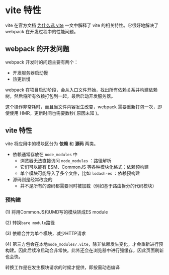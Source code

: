 # vite 特性

vite 在官方文档 [为什么选 vite](https://cn.vitejs.dev/guide/why.html) 一文中解释了 vite 的相关特性。它很好地解决了 webpack 在开发过程中的性能问题。

## webpack 的开发问题

webpack 开发时的问题主要有两个：

* 开发服务器启动慢
* 热更新慢

 webpack 在项目启动阶段，会从入口文件开始，找出所有依赖关系并构建依赖树，然后将所有依赖打包到一起，最后启动开发服务器。

这个操作非常耗时，而且当文件内容发生改变，webpack 需要重新打包一次，即使使用 HMR，更新时间也需要数秒( 原因未知 )。

## vite 特性

vite 将应用中的模块区分为 **依赖** 和 **源码** 两类。

* 依赖通常存放在 `node_modules` 中
  * 浏览器无法直接访问 `node_modules` ：路径解析
  * 它们可以能有 ESM、CommonJS 等各种模块化格式：依赖预构建
  * 单个模块可能导入了多个文件，比如 `lodash-es` ：依赖预构建
* 源码则是经常改变的
  * 并不是所有的源码都需要同时被加载（例如基于路由拆分的代码模块）

### 预构建

(1) 将用CommonJS和UMD写的模块转成ES module

(2) 转换`bare module`路径

(3) 依赖合并为单个模块，减少HTTP请求

(4) 第三方包会在本地`node_modules/.vite`，除非依赖发生变化，才会重新进行预构建。因此后续冷启动会非常快。此外还会在浏览器中进行强缓存，因此页面刷新也会快。

转换工作是在发生模块请求的时候才提供，即按需动态编译